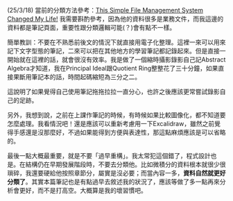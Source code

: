 (25/3/18)
當前的分類方法參考：[This Simple File Management System Changed My Life!](https://youtu.be/MM-MPS57qKA)
我需要斟酌參考，因為他的資料很多是業務文件，而我這邊的資料都是筆記頁面，重要性跟分類邏輯可能(？)會有點不一樣。

簡單教訓：不要在不熟悉前後文的情況下就直接用電子化整理。這裡一來可以用來記下文字型態的筆記，二來可以把在其他地方的學習筆記都記錄起來。但是直接一開始就在這裡的話，就會很沒有效率。我是做了一個縮時攝影錄影自己記Abstract Algebra才知道，我在Principal Ideal跟Quotient Ring整整花了三十分鐘，如果直接果斷用筆記本的話，時間起碼縮短為三分之二。

這說明了如果覺得自己使用筆記拖拖拉拉一直分心，也許之後應該更常嘗試錄影自己的足跡。

另外，我想到說，之前在上課作筆記的時候，有時候如果比較圖像化，都不知道要怎麼處理。我看情況吧！還是應該可以重新考慮用一下Excalidraw，雖然之前覺得手感還是沒那麼好，不過如果能得到方便與表達性，那這點麻煩應該是可以省略的。

最後一點大概最重要，就是不要「過早重構」。我太常犯這個錯了，程式設計也是。在結構仍在早期發展階段時，不要去分類他。比如微積分的資料根本就很少很瑣碎，我還要硬給他按照章節分，屬實是沒必要；而當內容一多，**資料自然就更好分類了**。其實本篇筆記也是有點過早去敘述我的狀況了，應該等做了多一點再來分析會更好，而不是打高空。大概算是我的壞習慣吧。
